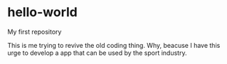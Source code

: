 # hello-world
My first repository

This is me trying to revive the old coding thing. Why, beacuse I have this urge to develop a app that can be used by the sport industry.
